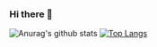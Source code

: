 ### Hi there 👋
![Anurag's github stats](https://github-readme-stats.vercel.app/api?username=maxpdr96&show_icons=true&theme=dracula)
[![Top Langs](https://github-readme-stats.vercel.app/api/top-langs/?username=maxpdr96&layout=compact&langs_count=5&hide=CSS,html&theme=dracula)](https://github.com/maxpdr96/github-readme-stats)


<!--
**maxpdr96/maxpdr96** is a ✨ _special_ ✨ repository because its `README.md` (this file) appears on your GitHub profile.

Here are some ideas to get you started:

- 🔭 I’m currently working on ...
- 🌱 I’m currently learning ...
- 👯 I’m looking to collaborate on ...
- 🤔 I’m looking for help with ...
- 💬 Ask me about ...
- 📫 How to reach me: ...
- 😄 Pronouns: ...
- ⚡ Fun fact: ...
-->
